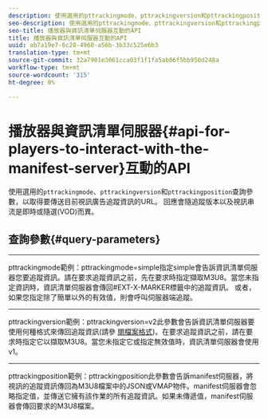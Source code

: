 ```yaml
---
description: 使用選用的pttrackingmode、pttrackingversion和pttrackingposition查詢參數，以取得要傳送目前視訊廣告追蹤資訊的URL。 回應會隨追蹤版本以及視訊串流是即時或隨選(VOD)而異。
seo-description: 使用選用的pttrackingmode、pttrackingversion和pttrackingposition查詢參數，以取得要傳送目前視訊廣告追蹤資訊的URL。 回應會隨追蹤版本以及視訊串流是即時或隨選(VOD)而異。
seo-title: 播放器與資訊清單伺服器互動的API
title: 播放器與資訊清單伺服器互動的API
uuid: ab7a19e7-6c28-4960-a56b-3b33c525e6b3
translation-type: tm+mt
source-git-commit: 32a7901e3061cca03f1f1fa5ab06f5bb950d248a
workflow-type: tm+mt
source-wordcount: '315'
ht-degree: 0%

---
```



# 播放器與資訊清單伺服器{#api-for-players-to-interact-with-the-manifest-server}互動的API

使用選用的`pttrackingmode`、`pttrackingversion`和`pttrackingposition`查詢參數，以取得要傳送目前視訊廣告追蹤資訊的URL。 回應會隨追蹤版本以及視訊串流是即時或隨選(VOD)而異。

## 查詢參數{#query-parameters}

****
pttrackingmode範例：pttrackingmode=simple指定simple會告訴資訊清單伺服器您要追蹤資訊。請在要求追蹤資訊之前，先在要求時指定擷取M3U8。當您未指定資訊時，資訊清單伺服器會傳回#EXT-X-MARKER標籤中的追蹤資訊。
或者，如果您指定除了簡單以外的有效值，則會呼叫伺服器端追蹤。

****
pttrackingversion範例：pttrackingversion=v2此參數會告訴資訊清單伺服器要使用何種格式來傳回追蹤資訊(請參 [閱檔案格式](../../msapi-topics/ms-list-file-formats/ms-api-file-formats.md))。在要求追蹤資訊之前，請在要求時指定它以擷取M3U8。當您未指定它或指定無效值時，資訊清單伺服器會使用v1。

****
pttrackingposition範例：pttrackingposition此參數會告訴manifest伺服器，將視訊的追蹤資訊傳回為M3U8檔案中的JSON或VMAP物件。manifest伺服器會忽略指定值，並傳送它擁有該作業的所有追蹤資訊。如果未傳遞值，manifest伺服器會傳回要求的M3U8檔案。
